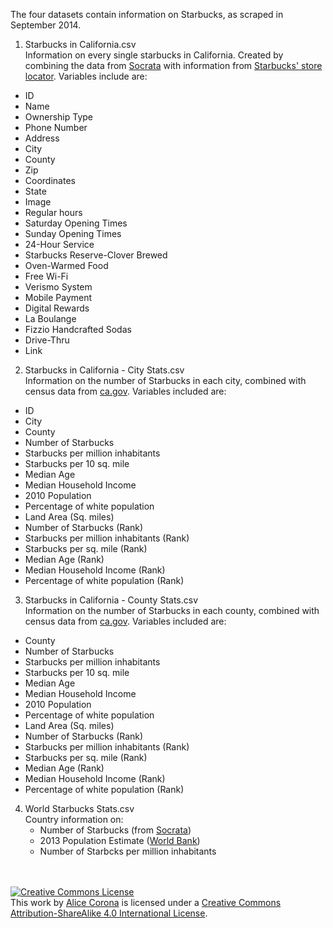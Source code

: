 The four datasets contain information on Starbucks, as scraped in September 2014.

1. Starbucks in California.csv
<br>Information on every single starbucks in California. Created by combining the data from [Socrata](https://opendata.socrata.com/Business/All-Starbucks-Locations-in-the-World/xy4y-c4mk) with information from [Starbucks' store locator](http://www.starbucks.com/store-locator).
Variables include are:
  - ID
  - Name
  - Ownership Type
  - Phone Number	
  - Address	
  - City	
  - County	
  - Zip	
  - Coordinates	
  - State	
  - Image	
  - Regular hours	
  - Saturday Opening Times	
  - Sunday Opening Times	
  - 24-Hour Service	
  - Starbucks Reserve-Clover Brewed	
  - Oven-Warmed Food	
  - Free Wi-Fi	
  - Verismo System	
  - Mobile Payment	
  - Digital Rewards	
  - La Boulange	
  - Fizzio Handcrafted Sodas	
  - Drive-Thru	
  - Link
  
2. Starbucks in California - City Stats.csv
<br>Information on the number of Starbucks in each city, combined with census data from [ca.gov](http://www.dof.ca.gov/research/demographic/state_census_data_center/census_2010/).
  Variables included are:
  - ID
  - City
  - County	
  - Number of Starbucks	
  - Starbucks per million inhabitants	
  - Starbucks per 10 sq. mile	
  - Median Age	
  - Median Household Income	
  - 2010 Population	
  - Percentage of white population	
  - Land Area (Sq. miles)	
  - Number of Starbucks (Rank)	
  - Starbucks per million inhabitants (Rank)	
  - Starbucks per sq. mile (Rank)	
  - Median Age (Rank)
  - Median Household Income (Rank)	
  - Percentage of white population (Rank)
  
3. Starbucks in California - County Stats.csv
<br>Information on the number of Starbucks in each county, combined with census data from [ca.gov](http://www.dof.ca.gov/research/demographic/state_census_data_center/census_2010/).
  Variables included are:
  - County	
  - Number of Starbucks	
  - Starbucks per million inhabitants	
  - Starbucks per 10 sq. mile	
  - Median Age	
  - Median Household Income	
  - 2010 Population	
  - Percentage of white population	
  - Land Area (Sq. miles)	
  - Number of Starbucks (Rank)	
  - Starbucks per million inhabitants (Rank)	
  - Starbucks per sq. mile (Rank)	
  - Median Age (Rank)
  - Median Household Income (Rank)	
  - Percentage of white population (Rank)
  
4. World Starbucks Stats.csv
<br>Country information on:
   - Number of Starbucks (from [Socrata](https://opendata.socrata.com/Business/All-Starbucks-Locations-in-the-World/xy4y-c4mk))
   - 2013 Population Estimate ([World Bank](http://data.worldbank.org/indicator/SP.POP.TOTL))
   - Number of Starbcks per million inhabitants


<br>
<br>
<a rel="license" href="http://creativecommons.org/licenses/by-sa/4.0/"><img alt="Creative Commons License" style="border-width:0" src="https://i.creativecommons.org/l/by-sa/4.0/88x31.png" /></a><br />This <span xmlns:dct="http://purl.org/dc/terms/" href="http://purl.org/dc/dcmitype/Dataset" rel="dct:type">work</span> by <a xmlns:cc="http://creativecommons.org/ns#" property="cc:attributionName" rel="cc:attributionURL"><a href="www.alicecorona.nl">Alice Corona</a></a> is licensed under a <a rel="license" href="http://creativecommons.org/licenses/by-sa/4.0/">Creative Commons Attribution-ShareAlike 4.0 International License</a>.<br />

   

